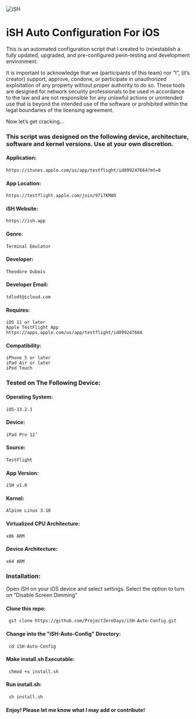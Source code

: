 ![iSH](https://ish.app/assets/icon.png "iSH")

# iSH Auto Configuration For iOS

This is an automated configuration script that I created to (re)establish a fully updated, upgraded, and pre-configured penn-testing and development environment. 

It is important to acknowledge that we (participants of this team) nor “I”, (it’s creator) support, approve, condone, or participate in unauthorized exploitation of any property without proper authority to do so. These tools are designed for network security professionals to be used in accordance to the law and are not responsible for any  unlawful actions or unintended use that is beyond the intended use of the software or prohibited within the legal boundaries of the licensing agreement.

Now let’s get cracking...

### This script was designed on the following device, architecture, software and kernel versions. Use at your own discretion.

#### Application:
    https://itunes.apple.com/us/app/testflight/id899247664?mt=8

#### App Location:
    https://testflight.apple.com/join/97i7KM8O

#### iSH Website:
    https://ish.app

#### Genre:
    Terminal Emulator 

#### Developer:
    Theodore Dubois

#### Developer Email:
    tdlodt@icloud.com

#### Requires:
    iOS 11 or later
    Apple TestFlight App
    https://apps.apple.com/us/app/testflight/id899247664

#### Compatibility:
    iPhone 5 or later
    iPad Air or later
    iPod Touch

### Tested on The Following Device:

#### Operating System:
    iOS-13.2.1

#### Device:
    iPad Pro 12’

#### Source:
    TestFlight 

#### App Version:
    iSH v1.0

#### Kernel:
    Alpine Linux 3.10 

#### Virtualized CPU Architecture:
    x86 ARM

#### Device Architecture:
    x64 ARM

### Installation: 

Open iSH on your iOS device and select settings. Select the option to turn on “Disable Screen Dimming”

#### Clone this repo:
     git clone https://github.com/ProjectZeroDays/iSH-Auto-Config.git

#### Change into the "iSH-Auto-Config" Directory:
     cd iSH-Auto-Config

#### Make install.sh Executable:
     chmod +x install.sh

#### Run install.sh:
     sh install.sh

#### Enjoy! Please let me know what I may add or contribute!
